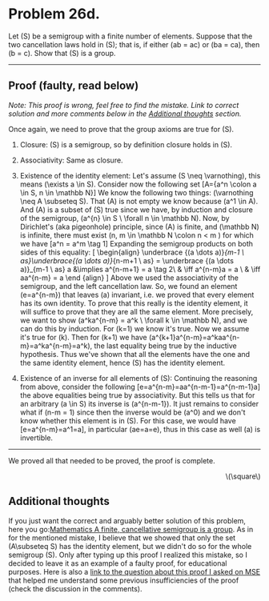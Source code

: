 # Problem  26d.

Let \(S\) be a semigroup with a finite number of elements. Suppose that the two cancellation laws hold in \(S\); that is, if either \(ab = ac\) or \(ba = ca\), then \(b = c\). Show that \(S\) is a group.

---

## Proof (faulty, read below)
*Note: This proof is wrong, feel free to find the mistake. Link to correct solution and more comments below in the [Additional thoughts](#additional-thoughts) section.*

Once again, we need to prove that the group axioms are true for \(S\).

1. Closure: \(S\) is a semigroup, so by definition closure holds in \(S\).
2. Associativity: Same as closure.
3. Existence of the identity element: Let's assume \(S \neq \varnothing\), this means \(\exists a \in S\). Consider now the following set \[A=\{a^n \colon a \in S, n \in \mathbb N\}\] We know the following two things: \(\varnothing \neq A \subseteq S\). That \(A\) is not empty we know because \(a^1 \in A\). And \(A\) is a subset of \(S\) true since we have, by induction and closure of the semigroup, \(a^{n} \in S \ \forall n \in \mathbb N\). Now, by Dirichlet's (aka pigeonhole) principle, since \(A\) is finite, and \(\mathbb N\) is infinite, there must exist \(n, m \in \mathbb N \colon n < m \) for which we have \[a^n = a^m \tag 1\] Expanding the semigroup products on both sides of this equality: 
\[
    \begin{align}
 \underbrace {(a \dots a)}_{m-1 \ as}\underbrace{(a \dots a)}_{n-m+1 \ as} = \underbrace {(a \dots a)}_{m-1 \ as} a &\implies a^{n-m+1} = a \tag 2\\
 & \iff a^{n-m}a = a \\
 & \iff aa^{n-m} = a
    \end {align}
\]
Above we used the associativity of the semigroup, and the left cancellation law. So, we found an element \(e=a^{n-m}\) that leaves \(a\) invariant, i.e. we proved that every element has its own identity. To prove that this really is the identity element, it will suffice to prove that they are all the same element. More precisely, we want to show \(a^ka^{n-m} = a^k \ \forall k \in \mathbb N\), and we can do this by induction. For \(k=1\) we know it's true. Now we assume it's true for \(k\). Then for \(k+1\) we have \(a^{k+1}a^{n-m}=a^kaa^{n-m}=a^ka^{n-m}=a^k\), the last equality being true by the inductive hypothesis. Thus we've shown that all the elements have the one and the same identity element, hence \(S\) has the identity element.


1. Existence of an inverse for all elements of \(S\): Continuing the reasoning from above, consider the following \[e=a^{n-m}=aa^{n-m-1}=a^{n-m-1}a\]
the above equalities being true by associativity. But this tells us that for an arbitrary \(a \in S\) its inverse is \(a^{n-m-1}\). It just remains to consider what if \(n-m = 1\) since then the inverse would be \(a^0\) and we don't know whether this element is in \(S\). For this case, we would have \[e=a^{n-m}=a^1=a\], in particular \(ae=a=e\), thus in this case as well \(a\) is invertible.

---
We proved all that needed to be proved, the proof is complete.
<div align="right">\(\square\)</div>

## Additional thoughts
If you just want the correct and arguably better solution of this problem, here you go:[Mathematics
A finite, cancellative semigroup is a group](https://math.stackexchange.com/questions/203023/a-finite-cancellative-semigroup-is-a-group). As in for the mentioned mistake, I believe that we showed that only the set \(A\subseteq S\) has the identity element, but we didn't do so for the whole semigroup \(S\). Only after typing up this proof I realized this mistake, so I decided to leave it as an example of a faulty proof, for educational purposes. Here is also a [link to the question about this proof I asked on MSE](https://math.stackexchange.com/questions/5025301/a-question-about-the-proof-of-finite-cancellative-semigroups-being-groups) that helped me understand some previous insufficiencies of the proof (check the discussion in the comments).